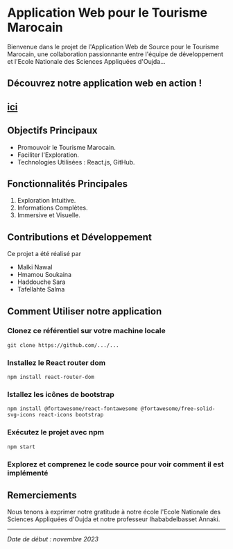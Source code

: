 # Application Web pour le Tourisme Marocain

Bienvenue dans le projet de l'Application Web de Source pour le Tourisme Marocain, une collaboration passionnante entre l'équipe de développement et l'Ecole Nationale des Sciences Appliquées d'Oujda...

## Découvrez notre application web en action !
## [ici](https://clipchamp.com/watch/UZldRyqT5aE)

## Objectifs Principaux
- Promouvoir le Tourisme Marocain.
- Faciliter l'Exploration.
- Technologies Utilisées : React.js, GitHub.

## Fonctionnalités Principales
1. Exploration Intuitive.
2. Informations Complètes.
3. Immersive et Visuelle.

## Contributions et Développement
Ce projet a été réalisé par
- Malki Nawal
- Hmamou Soukaina
- Haddouche Sara
- Tafellahte Salma


## Comment Utiliser notre application 
### Clonez ce référentiel sur votre machine locale
``` git clone https://github.com/.../... ```
### Installez le React router dom
``` npm install react-router-dom ```
### Istallez les icônes de bootstrap
``` npm install @fortawesome/react-fontawesome @fortawesome/free-solid-svg-icons react-icons bootstrap ```
### Exécutez le projet avec npm
``` npm start ```
### Explorez et comprenez le code source pour voir comment il est implémenté


## Remerciements
Nous tenons à exprimer notre gratitude à notre école l'Ecole Nationale des Sciences Appliquées d'Oujda et notre professeur Ihababdelbasset Annaki.

---

*Date de début : novembre 2023*
